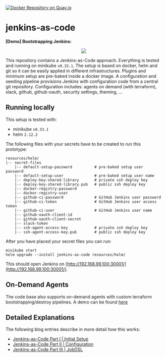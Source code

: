 [![Docker Repository on Quay.io](https://quay.io/repository/devtail/jenkins-as-code/status "Docker Repository on Quay.io")](https://quay.io/repository/devtail/jenkins-as-code)

# jenkins-as-code

**[Demo] Bootstrapping Jenkins:**
<p align="center">
  <img src="https://fishi.devtail.io/content-images/jenkins-bootstrap-700px.gif">
</p>

This repository contains a Jenkins-as-Code approach. 
Everything is tested and running on minikube `v0.33.1`. 
The setup is based on docker, helm and git so it can be easily applied in different infrastructures.
Plugins and minimum setup are pre-baked inside a docker image. 
A configuration and seeding pipeline provisions Jenkins with configuration code from a central git repository. 
Configuration includes: agents on demand (with terraform), slack, github, github-oauth, security settings, theming, ... 

## Running locally

This setup is tested with:

- minikube `v0.33.1`
- helm `2.12.2`

The following files with your secrets have to be created to run this prototype:

```
resources/helm/
|-- secret-files
    |-- default-setup-password          # pre-baked setup user password
    |-- default-setup-user              # pre-baked setup user name
    |-- deploy-key-shared-library       # private ssh deploy key
    |-- deploy-key-shared-library.pub   # public ssh deploy key
    |-- docker-registry-password
    |-- docker-registry-user
    |-- github-ci-password              # GitHub Jenkins user password
    |-- github-ci-token                 # GitHub Jenkins user access token
    |-- github-ci-user                  # GitHub Jenkins user name
    |-- github-oauth-client-id
    |-- github-oauth-client-secret
    |-- slack-token
    |-- ssh-agent-access-key            # private ssh deploy key
    |-- ssh-agent-access-key.pub        # public ssh deploy key
```

After you have placed your secret files you can run:

```
minikube start
helm upgrade --install jenkins-as-code resources/helm/
```

This should open Jenkins on [http://192.168.99.100:30001/](http://192.168.99.100:30001/).

## On-Demand Agents

The code base also supports on-demand agents with custom terraform bootstrapping/destroy pipelines. 
A demo can be found [here](resources/README.md)

## Detailed Explanations

The following blog entries describe in more detail how this works:

- [Jenkins-as-Code Part I | Initial Setup](https://fishi.devtail.io/weblog/2019/01/06/jenkins-as-code-part-1/)
- [Jenkins-as-Code Part II | Configuration](https://fishi.devtail.io/weblog/2019/01/12/jenkins-as-code-part-2/)
- [Jenkins-as-Code Part III | JobDSL](https://fishi.devtail.io/weblog/2019/02/09/jenkins-as-code-part-3/)

